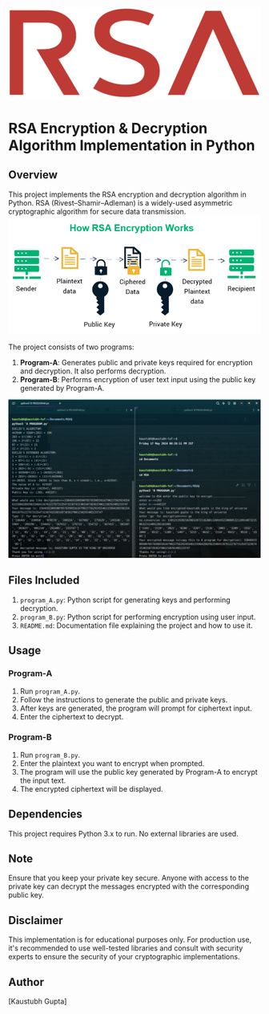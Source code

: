 
<img src="rsa.png">

# RSA Encryption & Decryption Algorithm Implementation in Python

## Overview

This project implements the RSA encryption and decryption algorithm in Python. RSA (Rivest–Shamir–Adleman) is a widely-used asymmetric cryptographic algorithm for secure data transmission.
<img src="how-rsa-works.png" >

The project consists of two programs:

1. **Program-A**: Generates public and private keys required for encryption and decryption. It also performs decryption.
2. **Program-B**: Performs encryption of user text input using the public key generated by Program-A.
<img src="Screenshot from 2024-05-17 20-32-49.png">

## Files Included

1. `program_A.py`: Python script for generating keys and performing decryption.
2. `program_B.py`: Python script for performing encryption using user input.
3. `README.md`: Documentation file explaining the project and how to use it.

## Usage

### Program-A

1. Run `program_A.py`.
2. Follow the instructions to generate the public and private keys.
3. After keys are generated, the program will prompt for ciphertext input.
4. Enter the ciphertext to decrypt.

### Program-B

1. Run `program_B.py`.
2. Enter the plaintext you want to encrypt when prompted.
3. The program will use the public key generated by Program-A to encrypt the input text.
4. The encrypted ciphertext will be displayed.

## Dependencies

This project requires Python 3.x to run. No external libraries are used.

## Note

Ensure that you keep your private key secure. Anyone with access to the private key can decrypt the messages encrypted with the corresponding public key.

## Disclaimer

This implementation is for educational purposes only. For production use, it's recommended to use well-tested libraries and consult with security experts to ensure the security of your cryptographic implementations.

## Author

[Kaustubh Gupta]


